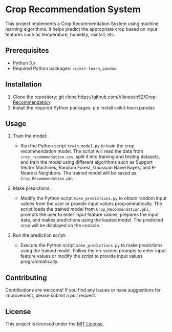 # Crop Recommendation System

This project implements a Crop Recommendation System using machine learning algorithms. It helps predict the appropriate crop based on input features such as temperature, humidity, rainfall, etc.

## Prerequisites

- Python 3.x
- Required Python packages: `scikit-learn`, `pandas`

## Installation

1. Clone the repository:
   git clone https://github.com/Vikneesh52/Crop-Recommendation
2. Install the required Python packages:
   pip install scikit-learn pandas

## Usage

1. Train the model:
   
   - Run the Python script `train_model.py` to train the crop recommendation model. The script will read the data from `crop_recommendation.csv`, split it into training and testing datasets, and train the model using different algorithms such as Support Vector Machines, Random Forest, Gaussian Naive Bayes, and K-Nearest Neighbors. The trained model will be saved as `Crop_Recommendation.pkl`.

2. Make predictions:

   - Modify the Python script `make_predictions.py` to obtain random input values from the user or provide input values programmatically. The script loads the trained model from `Crop_Recommendation.pkl`, prompts the user to enter input feature values, prepares the input data, and makes predictions using the loaded model. The predicted crop will be displayed on the console.

3. Run the prediction script:

   - Execute the Python script `make_predictions.py` to make predictions using the trained model. Follow the on-screen prompts to enter input feature values or modify the script to provide input values programmatically.

## Contributing

Contributions are welcome! If you find any issues or have suggestions for improvement, please submit a pull request.

## License

This project is licensed under the [MIT License](LICENSE).
